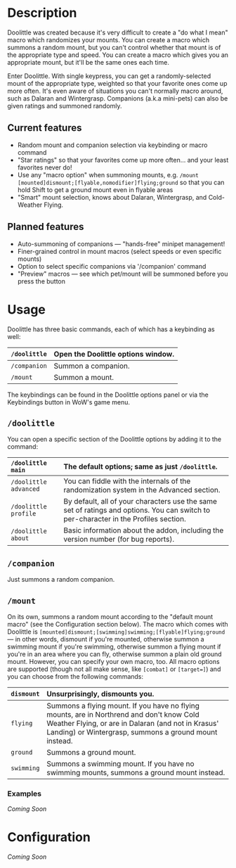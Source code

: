 # Description #

Doolittle was created because it's very difficult to create a "do what I mean" macro which randomizes your mounts.  You can create a macro which summons a random mount, but you can't control whether that mount is of the appropriate type and speed.  You can create a macro which gives you an appropriate mount, but it'll be the same ones each time.

Enter Doolittle.  With single keypress, you can get a randomly-selected mount of the appropriate type, weighted so that your favorite ones come up more often.  It's even aware of situations you can't normally macro around, such as Dalaran and Wintergrasp.  Companions (a.k.a mini-pets) can also be given ratings and summoned randomly.

## Current features ##

  * Random mount and companion selection via keybinding or macro command
  * "Star ratings" so that your favorites come up more often… and your least favorites never do!
  * Use any "macro option" when summoning mounts, e.g. `/mount [mounted]dismount;[flyable,nomodifier]flying;ground` so that you can hold Shift to get a ground mount even in flyable areas
  * "Smart" mount selection, knows about Dalaran, Wintergrasp, and Cold-Weather Flying.

## Planned features ##

  * Auto-summoning of companions — "hands-free" minipet management!
  * Finer-grained control in mount macros (select speeds or even specific mounts)
  * Option to select specific companions via '/companion' command
  * "Preview" macros — see which pet/mount will be summoned before you press the button

# Usage #

Doolittle has three basic commands, each of which has a keybinding as well:

| `/doolittle` | Open the Doolittle options window. |
|:-------------|:-----------------------------------|
| `/companion` | Summon a companion.                |
| `/mount`     | Summon a mount.                    |

The keybindings can be found in the Doolittle options panel or via the Keybindings button in WoW's game menu.

## `/doolittle` ##

You can open a specific section of the Doolittle options by adding it to the command:

| `/doolittle main` | The default options; same as just `/doolittle`. |
|:------------------|:------------------------------------------------|
| `/doolittle advanced` | You can fiddle with the internals of the randomization system in the Advanced section. |
| `/doolittle profile` | By default, all of your characters use the same set of ratings and options.  You can switch to per-character in the Profiles section. |
| `/doolittle about` | Basic information about the addon, including the version number (for bug reports). |

## `/companion` ##

Just summons a random companion.

## `/mount` ##

On its own, summons a random mount according to the "default mount macro" (see the Configuration section below).  The macro which comes with Doolittle is `[mounted]dismount;[swimming]swimming;[flyable]flying;ground` — in other words, dismount if you're mounted, otherwise summon a swimming mount if you're swimming, otherwise summon a flying mount if you're in an area where you can fly, otherwise summon a plain old ground mount.  However, you can specify your own macro, too.  All macro options are supported (though not all make sense, like `[combat]` or `[target=]`) and you can choose from the following commands:

| `dismount` | Unsurprisingly, dismounts you. |
|:-----------|:-------------------------------|
| `flying`   | Summons a flying mount.  If you have no flying mounts, are in Northrend and don't know Cold Weather Flying, or are in Dalaran (and not in Krasus' Landing) or Wintergrasp, summons a ground mount instead. |
| `ground`   | Summons a ground mount.        |
| `swimming` | Summons a swimming mount.  If you have no swimming mounts, summons a ground mount instead. |

### Examples ###

_Coming Soon_

# Configuration #

_Coming Soon_